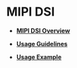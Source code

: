 # MIPI DSI<a name="EN-US_TOPIC_0000001128689421"></a>

-   **[MIPI DSI Overview](mipi-dsi-overview.md)**  

-   **[Usage Guidelines](usage-guidelines.md)**  

-   **[Usage Example](usage-example.md)**  


